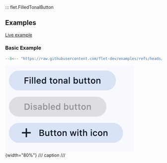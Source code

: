 ::: flet.FilledTonalButton

## Examples

[Live example](https://flet-controls-gallery.fly.dev/buttons/filledtonalbutton)

### Basic Example

```python
--8<-- "https://raw.githubusercontent.com/flet-dev/examples/refs/heads/v1-docs/python/controls/filled-tonal-button/basic.py"
```

![basic](https://raw.githubusercontent.com/flet-dev/examples/v1-docs/python/controls/filled-tonal-button/media/basic.png){width="80%"}
/// caption
///
